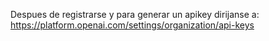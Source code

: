 Despues de registrarse y para generar un apikey dirijanse a:
https://platform.openai.com/settings/organization/api-keys
